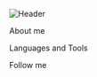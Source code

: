 ![Header](https://github.com/urmoonfriend/urmoonfriend/blob/main/.idea/assets/stars4.gif)

About me 

Languages and Tools

Follow me 

